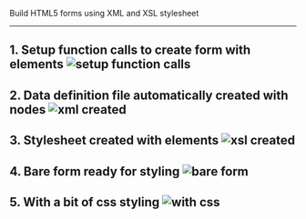 
Build HTML5 forms using XML and XSL stylesheet


----------

**1. Setup function calls to create form with elements**
![setup function calls](https://mrypkq.dm2302.livefilestore.com/y4maxMoMasSjbC5nc_p7V4OdS_E0DltEUbiSg8VPMLqOqEszjxU3mbykFOmhFBnlOouuY3RzJaCWLCAAFLTAZUkAFttLhywD0WsExhVQzaMWn95HWxqpLnU6IggKJH-surCeI078hhmCSaEfzGkBv2kXS5iv4iCSba6FvXs1dW-KUsdJetm6Kb-ySFrcoB0iqTOqfoqjzdpyLGzsjif17Wf8A/form-builder1.PNG?psid=1)
----------

**2. Data definition file automatically created with nodes**
![xml created](https://mry3kq.dm2302.livefilestore.com/y4mNXdcIYSCz5lbBUbAXlMMngUVeXXU1pOiZEj4GKUx-80wm5t6rroWkPylAzmBIfxxFwYn-CIPVN610CoVWZPVkk5chZso13k8Wl5yXSQqdgC9go_pFaJkszu4SqzBYyeB14POzB6wkHMgvz7gMbUDznS4tXOXjbHWFBr7Y5dzqREGxdDzXSmLyiLM1_QoaT289jNQMJY-DcDc7XPxfnfAzw/form-builder2.PNG?psid=1)
----------

**3. Stylesheet created with elements**
![xsl created](https://jbzakq.dm2302.livefilestore.com/y4mNlZI-XNt1EcnsreT1m2XSADIEn0HUkZnI2W3nHPBw4p5qWSTkehuNcnNt2fvBiWjM1CUBVY-KDunFC2jaB_HzWg0mHLovIJi_iUALwvcZABYGcZksf0rmFqQQQqufHzSeAdKubfCcngNV5htndwa6MKjhGHy8omvRDE8KOSCYFW7QNMmH5-ieb6pDSviSw96-Z5Ho0nbK--GR9W2O0p42Q/form-builder3.PNG?psid=1)
----------

**4. Bare form ready for styling**
![bare form](https://jbyqkq.dm2302.livefilestore.com/y4mqYfNvw2Ezc7x3SRSQ_qMmzuQwVXsvbZy1zx-7B1pfyzi0BXgR8OlOnb9-gtE3vHf6OCq1GdnIMp1DagNT6bIw4GLqvgAVLAXeQAqg2LYl5fCpwPmeHOCDTYWDrklJndVlZJKEmAsYFLysG7aaf3eyTCyg85p-gvFrJD4lZ5FmBrFvSf8ltL0p-diJaSWTjZl03rqFASQ6osEWrW2JXlTmA/form-builder4.PNG?psid=1)
----------

**5. With a bit of css styling**
![with css](https://mry4kq.dm2302.livefilestore.com/y4mmbeAB-zDQHATB6YTUU8txHnRKBGN14ZLkjE3hRz1WnMYTs5lWMLhRPmkyEaneiU5oBLvpZduHpy8EkM_Ur4Esz7oGuBoKUPJHjadndj1vbZeRuLajf57CdKbco1X5VBjg6qrDCxwn2110eEKVCQf3qxbjkmaI-qpOGHpJ-jXbW5d6Buq-3lU_FkXXLSelZgu1dA7_WSddCuRpi3LaQkSYw/form-builder5.PNG?psid=1)
----------
